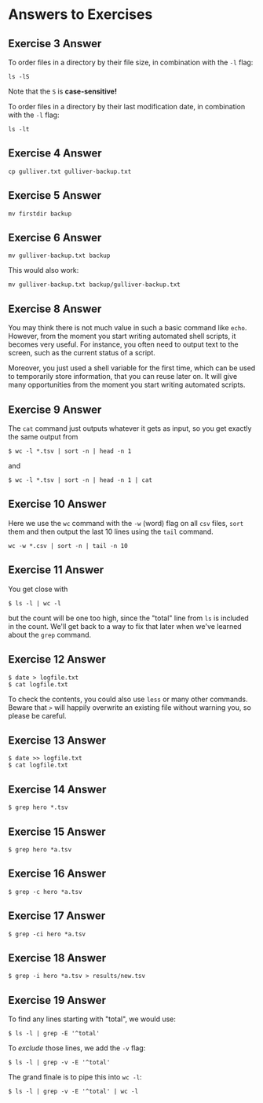 # Answers to Exercises

## Exercise 3 Answer
To order files in a directory by their file size, in combination with the `-l` flag:
~~~
ls -lS
~~~
Note that the `S` is **case-sensitive!**

To order files in a directory by their last modification date, in combination with the `-l` flag:
~~~
ls -lt
~~~

## Exercise 4 Answer
~~~
cp gulliver.txt gulliver-backup.txt
~~~

## Exercise 5 Answer
~~~
mv firstdir backup
~~~

## Exercise 6 Answer
~~~
mv gulliver-backup.txt backup
~~~
This would also work:
~~~
mv gulliver-backup.txt backup/gulliver-backup.txt
~~~

## Exercise 8 Answer
You may think there is not much value in such a basic command like `echo`. However, from the moment you start writing automated shell scripts, it becomes very useful. For instance, you often need to output text to the screen, such as the current status of a script.

Moreover, you just used a shell variable for the first time, which can be used to temporarily store information, that you can reuse later on. It will give many opportunities from the moment you start writing automated scripts.

## Exercise 9 Answer
The `cat` command just outputs whatever it gets as input, so you get exactly
the same output from

~~~
$ wc -l *.tsv | sort -n | head -n 1
~~~
and
~~~
$ wc -l *.tsv | sort -n | head -n 1 | cat
~~~

## Exercise 10 Answer
Here we use the `wc` command with the `-w` (word) flag on all `csv` files, `sort` them and then output the last 10 lines using the `tail` command.
~~~
wc -w *.csv | sort -n | tail -n 10
~~~

## Exercise 11 Answer
You get close with
~~~
$ ls -l | wc -l
~~~
but the count will be one too high, since the "total" line from `ls`
is included in the count. We'll get back to a way to fix that later
when we've learned about the `grep` command.

## Exercise 12 Answer
~~~
$ date > logfile.txt
$ cat logfile.txt
~~~
To check the contents, you could also use `less` or many other commands.
Beware that `>` will happily overwrite an existing file without warning you,
so please be careful.

## Exercise 13 Answer
~~~
$ date >> logfile.txt
$ cat logfile.txt
~~~

## Exercise 14 Answer
~~~
$ grep hero *.tsv
~~~

## Exercise 15 Answer
~~~
$ grep hero *a.tsv
~~~

## Exercise 16 Answer
~~~
$ grep -c hero *a.tsv
~~~

## Exercise 17 Answer
~~~
$ grep -ci hero *a.tsv
~~~

## Exercise 18 Answer
~~~
$ grep -i hero *a.tsv > results/new.tsv
~~~

## Exercise 19 Answer
To find any lines starting with "total", we would use:
~~~
$ ls -l | grep -E '^total'
~~~
To *exclude* those lines, we add the `-v` flag:
~~~
$ ls -l | grep -v -E '^total'
~~~
The grand finale is to pipe this into `wc -l`:
~~~
$ ls -l | grep -v -E '^total' | wc -l
~~~
